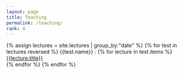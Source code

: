 ```yaml
---
layout: page
title: Teaching
permalink: /teaching/
rank: 4
---
```


{% assign lectures = site.lectures | group_by:"date" %}
{% for test in lectures reversed %}
{{test.name}}
:   {% for lecture in test.items %}<a href="{{lecture.url}}">{{lecture.title}}</a><br>{% endfor %}
{% endfor %}



